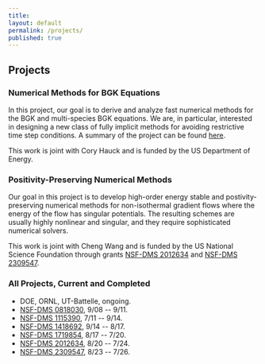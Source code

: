 ```yaml
---
title:
layout: default
permalink: /projects/
published: true
---
```


## Projects

### Numerical Methods for BGK Equations
In this project, our goal is to derive and analyze fast numerical methods for the BGK and multi-species BGK equations. We are, in particular, interested in designing a new class of fully implicit methods for avoiding restrictive time step conditions. A summary of the project can be found [here](https://trace.tennessee.edu/utk_mathpubs/10/).

This work is joint with Cory Hauck and is funded by the US Department of Energy.

### Positivity-Preserving Numerical Methods
Our goal in this project is to develop high-order energy stable and postivity-preserving numerical methods for non-isothermal gradient flows where the energy of the flow has singular potentials. The resulting schemes are usually highly nonlinear and singular, and they require sophisticated numerical solvers.

This work is joint with Cheng Wang and is funded by the US National Science Foundation through grants [NSF-DMS 2012634](http://www.nsf.gov/awardsearch/showAward.do?AwardNumber=2012634) and [NSF-DMS 2309547](http://www.nsf.gov/awardsearch/showAward.do?AwardNumber=2309547).

### All Projects, Current and Completed

- DOE, ORNL, UT-Battelle, ongoing. 
- [NSF-DMS 0818030](http://www.nsf.gov/awardsearch/showAward.do?AwardNumber=0818030), 9/08 -- 9/11. 
- [NSF-DMS 1115390](http://www.nsf.gov/awardsearch/showAward.do?AwardNumber=1115390), 7/11 -- 9/14. 
- [NSF-DMS 1418692](http://www.nsf.gov/awardsearch/showAward.do?AwardNumber=1418692), 9/14 -- 8/17. 
- [NSF-DMS 1719854](http://www.nsf.gov/awardsearch/showAward.do?AwardNumber=1719854), 8/17 -- 7/20. 
- [NSF-DMS 2012634](http://www.nsf.gov/awardsearch/showAward.do?AwardNumber=2012634), 8/20 -- 7/24. 
- [NSF-DMS 2309547](http://www.nsf.gov/awardsearch/showAward.do?AwardNumber=2309547), 8/23 -- 7/26. 
